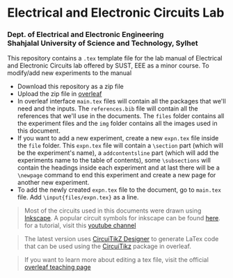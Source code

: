 # Electrical and Electronic Circuits Lab 
<h3> Dept. of Electrical and Electronic Engineering <br>
Shahjalal University of Science and Technology, Sylhet </h3>

This repository contains a `.tex` template file for the lab manual of Electrical and Electronic Circuits lab offered by SUST, EEE as a minor course. To modify/add new experiments to the manual 

- Download this repository as a zip file
- Upload the zip file in [overleaf](https://www.overleaf.com/)
- In overleaf interface `main.tex` files will contain all the packages that we'll need and the inputs. The `references.bib` file will contain all the references that we'll use in the documents. The `files` folder contains all the experiment files and the `img` folder contains all the images used in this document.
- If you want to add a new experiment, create a new `expn.tex` file inside the `file` folder. This `expn.tex` file will contain a `\section` part (which will be the experiment's name), a `addcontentsline` part (which will add the experiments name to the table of contents), some `\subsections` will contain the headings inside each experiment and at last there will be a `\newpage` command to end this experiment and create a new page for another new experiment.
- To add the newly created `expn.tex` file to the document, go to `main.tex` file. Add `\input{files/expn.tex}` as a line.

> Most of the circuits used in this documents were drawn using [Inkscape](https://inkscape.org/). A popular circuit symbols for inkscape can be found [here](https://github.com/medwatt/circuitikz_symbols). for a tutorial, visit this [youtube channel](https://youtu.be/uQDgtME-7DQ?si=AupBUdZqWn5uoSxw) <br>

> The latest version uses [CircuiTikZ Designer](https://circuit2tikz.tf.fau.de/designer/) to generate LaTex code that can be used using the [CircuiTikz](https://www.overleaf.com/learn/latex/CircuiTikz_package) package in overleaf. <br>

> If you want to learn more about editing a tex file, visit the official [overleaf teaching page](https://www.overleaf.com/learn/latex/Learn_LaTeX_in_30_minutes) 

